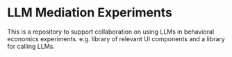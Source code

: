 # LLM Mediation Experiments

This is a repository to support collaboration on using LLMs in behavioral economics experiments. e.g. library of relevant UI components and a library for calling LLMs.
